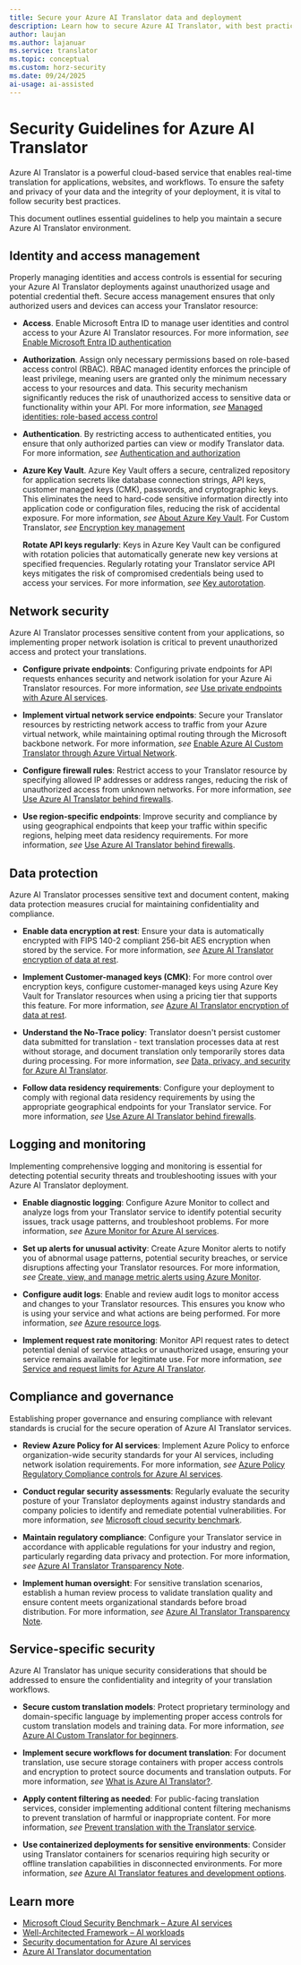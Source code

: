 ```yaml
---
title: Secure your Azure AI Translator data and deployment
description: Learn how to secure Azure AI Translator, with best practices for protecting your data and deployment.
author: laujan
ms.author: lajanuar
ms.service: translator
ms.topic: conceptual
ms.custom: horz-security
ms.date: 09/24/2025
ai-usage: ai-assisted
---
```


# Security Guidelines for Azure AI Translator

Azure AI Translator is a powerful cloud-based service that enables real-time translation for applications, websites, and workflows. To ensure the safety and privacy of your data and the integrity of your deployment, it is vital to follow security best practices. 

This document outlines essential guidelines to help you maintain a secure Azure AI Translator environment.

## Identity and access management

Properly managing identities and access controls is essential for securing your Azure AI Translator deployments against unauthorized usage and potential credential theft. Secure access management ensures that only authorized users and devices can access your Translator resource:

* **Access**. Enable Microsoft Entra ID to manage user identities and control access to your Azure AI Translator resources. For more information, *see* [Enable Microsoft Entra ID authentication](/azure/ai-services/translator/how-to/microsoft-entra-id-auth)

* **Authorization**. Assign only necessary permissions based on role-based access control (RBAC). RBAC managed identity enforces the principle of least privilege, meaning users are granted only the minimum necessary access to your resources and data. This security mechanism significantly reduces the risk of unauthorized access to sensitive data or functionality within your API. For more information, *see* [Managed identities: role-based access control](/azure/ai-services/translator/document-translation/how-to-guides/create-use-managed-identities)

* **Authentication**. By restricting access to authenticated entities, you ensure that only authorized parties can view or modify Translator data. For more information, *see* [Authentication and authorization](/azure/ai-services/translator/text-translation/reference/authentication)

* **Azure Key Vault**. Azure Key Vault offers a secure, centralized repository for application secrets like database connection strings, API keys, customer managed keys (CMK), passwords, and cryptographic keys. This eliminates the need to hard-code sensitive information directly into application code or configuration files, reducing the risk of accidental exposure. For more information, *see* [About Azure Key Vault](/azure/key-vault/general/overview). For Custom Translator, *see* [Encryption key management](/azure/ai-services/translator/custom-translator/concepts/encrypt-data-at-rest)

    **Rotate API keys regularly**: Keys in Azure Key Vault can be configured with rotation policies that automatically generate new key versions at specified frequencies.  Regularly rotating your Translator service API keys mitigates the risk of compromised credentials being used to access your services. For more information, *see* [Key autorotation](/azure/key-vault/general/autorotation).

## Network security

Azure AI Translator processes sensitive content from your applications, so implementing proper network isolation is critical to prevent unauthorized access and protect your translations.

- **Configure private endpoints**: Configuring private endpoints for API requests enhances security and network isolation for your Azure Ai Translator resources. For more information, *see* [Use private endpoints with Azure AI services](/azure/ai-services/cognitive-services-virtual-networks#use-private-endpoints).

- **Implement virtual network service endpoints**: Secure your Translator resources by restricting network access to traffic from your Azure virtual network, while maintaining optimal routing through the Microsoft backbone network. For more information, *see* [Enable Azure AI Custom Translator through Azure Virtual Network](/azure/ai-services/translator/custom-translator/how-to/enable-vnet-service-endpoint).

- **Configure firewall rules**: Restrict access to your Translator resource by specifying allowed IP addresses or address ranges, reducing the risk of unauthorized access from unknown networks. For more information, *see* [Use Azure AI Translator behind firewalls](/azure/ai-services/translator/how-to/use-firewalls#configure-firewall).

- **Use region-specific endpoints**: Improve security and compliance by using geographical endpoints that keep your traffic within specific regions, helping meet data residency requirements. For more information, *see* [Use Azure AI Translator behind firewalls](/azure/ai-services/translator/how-to/use-firewalls).





## Data protection

Azure AI Translator processes sensitive text and document content, making data protection measures crucial for maintaining confidentiality and compliance.

- **Enable data encryption at rest**: Ensure your data is automatically encrypted with FIPS 140-2 compliant 256-bit AES encryption when stored by the service. For more information, *see* [Azure AI Translator encryption of data at rest](/azure/ai-services/translator/custom-translator/concepts/encrypt-data-at-rest).

- **Implement Customer-managed keys (CMK)**: For more control over encryption keys, configure customer-managed keys using Azure Key Vault for Translator resources when using a pricing tier that supports this feature. For more information, *see* [Azure AI Translator encryption of data at rest](/azure/ai-services/translator/custom-translator/concepts/encrypt-data-at-rest).

- **Understand the No-Trace policy**: Translator doesn't persist customer data submitted for translation - text translation processes data at rest without storage, and document translation only temporarily stores data during processing. For more information, *see* [Data, privacy, and security for Azure AI Translator](/azure/ai-foundry/responsible-ai/translator/data-privacy-security).

- **Follow data residency requirements**: Configure your deployment to comply with regional data residency requirements by using the appropriate geographical endpoints for your Translator service. For more information, *see* [Use Azure AI Translator behind firewalls](/azure/ai-services/translator/how-to/use-firewalls).

## Logging and monitoring

Implementing comprehensive logging and monitoring is essential for detecting potential security threats and troubleshooting issues with your Azure AI Translator deployment.

- **Enable diagnostic logging**: Configure Azure Monitor to collect and analyze logs from your Translator service to identify potential security issues, track usage patterns, and troubleshoot problems. For more information, *see* [Azure Monitor for Azure AI services](/azure/ai-services/monitor-cognitive-services).

- **Set up alerts for unusual activity**: Create Azure Monitor alerts to notify you of abnormal usage patterns, potential security breaches, or service disruptions affecting your Translator resources. For more information, *see* [Create, view, and manage metric alerts using Azure Monitor](/azure/azure-monitor/alerts/alerts-metric).

- **Configure audit logs**: Enable and review audit logs to monitor access and changes to your Translator resources. This ensures you know who is using your service and what actions are being performed. For more information, *see* [Azure resource logs](/azure/azure-monitor/essentials/resource-logs).

- **Implement request rate monitoring**: Monitor API request rates to detect potential denial of service attacks or unauthorized usage, ensuring your service remains available for legitimate use. For more information, *see* [Service and request limits for Azure AI Translator](/azure/ai-services/translator/service-limits).

## Compliance and governance

Establishing proper governance and ensuring compliance with relevant standards is crucial for the secure operation of Azure AI Translator services.

- **Review Azure Policy for AI services**: Implement Azure Policy to enforce organization-wide security standards for your AI services, including network isolation requirements. For more information, *see* [Azure Policy Regulatory Compliance controls for Azure AI services](/azure/ai-services/security-controls-policy#microsoft-cloud-security-benchmark).

- **Conduct regular security assessments**: Regularly evaluate the security posture of your Translator deployments against industry standards and company policies to identify and remediate potential vulnerabilities. For more information, *see* [Microsoft cloud security benchmark](/security/benchmark/azure/introduction).

- **Maintain regulatory compliance**: Configure your Translator service in accordance with applicable regulations for your industry and region, particularly regarding data privacy and protection. For more information, *see* [Azure AI Translator Transparency Note](/azure/ai-foundry/responsible-ai/translator/transparency-note).

- **Implement human oversight**: For sensitive translation scenarios, establish a human review process to validate translation quality and ensure content meets organizational standards before broad distribution. For more information, *see* [Azure AI Translator Transparency Note](/azure/ai-foundry/responsible-ai/translator/transparency-note#evaluating-and-integrating-azure-ai-translator-for-your-use).

## Service-specific security

Azure AI Translator has unique security considerations that should be addressed to ensure the confidentiality and integrity of your translation workflows.

- **Secure custom translation models**: Protect proprietary terminology and domain-specific language by implementing proper access controls for custom translation models and training data. For more information, *see* [Azure AI Custom Translator for beginners](/azure/ai-services/translator/custom-translator/beginners-guide).

- **Implement secure workflows for document translation**: For document translation, use secure storage containers with proper access controls and encryption to protect source documents and translation outputs. For more information, *see* [What is Azure AI Translator?](/azure/ai-services/translator/overview#azure-ai-translator-features-and-development-options).

- **Apply content filtering as needed**: For public-facing translation services, consider implementing additional content filtering mechanisms to prevent translation of harmful or inappropriate content. For more information, *see* [Prevent translation with the Translator service](/azure/ai-services/translator/prevent-translation).

- **Use containerized deployments for sensitive environments**: Consider using Translator containers for scenarios requiring high security or offline translation capabilities in disconnected environments. For more information, *see* [Azure AI Translator features and development options](/azure/ai-services/translator/overview#azure-ai-translator-features-and-development-options).

## Learn more

- [Microsoft Cloud Security Benchmark – Azure AI services](/security/benchmark/azure/baselines/azure-openai-security-baseline)
- [Well-Architected Framework – AI workloads](/azure/well-architected/ai/design-principles)
- [Security documentation for Azure AI services](/azure/ai-services/security-features)
- [Azure AI Translator documentation](/azure/ai-services/translator/)